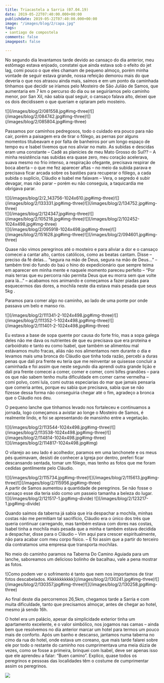 ```yaml
---
title: Triacastela a Sarria (07.04.19)
date: 2019-05-22T07:40:00.000+00:00
publishdate: 2019-05-22T07:40:00.000+00:00
image: "/images/blog/2/capa.jpg"
tags:
- santiago de compostela
comments: false
imagepost: false

---
```

No segundo dia levantamos tarde devido ao cansaço do dia anterior, meu estômago estava enjoado, constatei que ainda estava sob o efeito do jet lag, comi pouco o que eles chamam de pequeno almoço, porém minha vontade de seguir estava grande, nossa refeição demorou mais do que deveria o que nos atrasou ainda mais, saímos e em um ponto da caminhada tínhamos que decidir se iríamos pelo Mosteiro de São Julião de Samos, que aumentaria em 7 km o percurso do dia ou se seguiríamos pelo caminho menor, por San Xil, não sabia qual seguir, o cansaço falava alto, deixei que os dois decidissem o que queriam e optaram pelo mosteiro.
<div>
![](/images/blog/2/081558.jpg#img-three)![](/images/blog/2/084742.jpg#img-three)![](/images/blog/2/085804.jpg#img-three)
</div>

Passamos por caminhos pedregosos, todo o cuidado era pouco para não cair, porém a paisagem era de tirar o fôlego, as pernas por alguns momentos titubeavam e por falta de banheiros por um longo espaço de tempo eu e Isabel tivemos que nos aliviar no mato. As subidas e descidas eram uma constante – Cadê as planícies de meu Mato Grosso do Sul?? – A minha resistência nas subidas era quase zero, meu coração acelerava, suava mesmo no frio intenso, a respiração ofegante, precisava respirar de boca aberta – o que me fez aparecer aftas – no meio da subida parava e precisava ficar arcada sobre os bastões para recuperar o fôlego, a cada subida o suplício, Cláudio e Isabel me falavam – Vera, o segredo é subir devagar, mas não parar – porém eu não conseguia, a taquicardia me obrigava parar.
<div>
![](/images/blog/2/2_143756-1024x610.jpg#img-three)![](/images/blog/2/133331.jpg#img-three)![](/images/blog/2/134752.jpg#img-three)
</div>
<div>
![](/images/blog/2/124347.jpg#img-three)![](/images/blog/2/105218.jpg#img-three)![](/images/blog/2/102452-1024x498.jpg#img-three)
</div>
<div>
![](/images/blog/2/095918-1024x498.jpg#img-three)![](/images/blog/2/151628.jpg#img-three)![](/images/blog/2/094601.jpg#img-three)
</div>

Quase não vimos peregrinos até o mosteiro e para aliviar a dor e o cansaço comecei a cantar alto, cantos católicos, como as beatas cantam. Disse – preciso da fé delas… “segura na mão de Deus, segura na mão de Deus…” – também tirei do fundo do baú o hino do expedicionário que sempre teima em aparecer em minha mente e naquele momento pareceu perfeito – “Por mais terras que eu percorra não permita Deus que eu morra sem que volte para lá…” – acabamos nos animando e começamos a fazer piadas para esquecermos das dores, a mochila neste dia estava mais pesada que seus 5kg .

Paramos para comer algo no caminho, ao lado de uma ponte por onde passava um belo e manso rio.
<div>
![](/images/blog/2/111341-2-1024x498.jpg#img-three)![](/images/blog/2/111352-1-1024x498.jpg#img-three)![](/images/blog/2/111401-2-1024x498.jpg#img-three)
</div>

Eu estava a base de sopa quente por causa do forte frio, mas a sopa galega deles não me dava os nutrientes de que eu precisava que era proteína e carboidrato e tanto eu como Isabel, que também se alimentou mal estávamos muito fracas, aliás não nos alimentamos nem durante o dia e levamos mais uma bronca do Cláudio que tinha toda razão,  percebi a duras penas que dali pra frente eu teria que me reinventar se quisesse concluir a caminhada e foi assim que neste segundo dia aprendi outra grande lição e dali pra frente comecei a comer, comer e comer, comi bifes grandões – para os que não sabem tenho muita dificuldade em comer carne vermelha – comi polvo, comi lula, comi outras especiarias do mar que jamais pensaria que comeria antes, porque eu sabia que precisava,  sabia que se não fizesse dessa forma não conseguiria chegar até o fim, agradeço a bronca que o Cláudio nos deu.

O pequeno lanche que tínhamos levado nos fortaleceu e continuamos a jornada, logo começamos a avistar ao longe o Mosteiro de Samos, é realmente lindo, e foi se apresentando de mansinho entre a vegetação.
<div>
![](/images/blog/2/113544-1024x498.jpg#img-three)![](/images/blog/2/113538-1024x498.jpg#img-three)![](/images/blog/2/114814-1024x498.jpg#img-three)
</div>
![](/images/blog/2/114817-1024x498.jpg#img)

O vilarejo ao seu lado é acolhedor, paramos em uma lanchonete e os meus pés queimavam, desisti de conhecer a Igreja por dentro, preferi ficar descansando sentada, tomar um fôlego, mas tenho as fotos que me foram cedidas gentilmente pelo Cláudio.
<div>
![](/images/blog/2/115734.jpg#img-three)![](/images/blog/2/115613.jpg#img-three)![](/images/blog/2/115956.jpg#img-three)
</div>
A partir de Samos aumentou a quantidade de peregrinos. Se não fosse o cansaço esse dia teria sido como um passeio tamanha a beleza do lugar.
<div>
![](/images/blog/2/121517-1.jpg#img-divide)    ![](/images/blog/2/123217-1.jpg#img-divide)
</div>

Quando saímos da taberna já sabia que iria despachar a mochila, minhas costas não me permitiam tal sacrifício, Cláudio era o único dos três que queria continuar carregando, mas também estava com dores nas costas, Isabel tinha a mochila mais pesada que a minha e também estava decidida a despachar, disse para o Cláudio – Vim aqui para crescer espiritualmente, não para acabar com meu corpo físico. – E foi assim que a partir do terceiro dia contratamos uma empresa que transporta mochilas.

No meio do caminho paramos na Taberna Do Camino Aguiada para um lanche, saboreamos um delicioso bolinho de bacalhau, vale a pena mostrar as fotos.
<div>
![Como podem ver o sofrimento é tanto que nem nos importamos de tirar fotos descabelados. Kkkkkkkkkkk](/images/blog/2/130241.jpg#img-three)![](/images/blog/2/130357.jpg#img-three)![](/images/blog/2/130258.jpg#img-three)
</div>

Ao final deste dia percorremos 26,5km, chegamos tarde a Sarria e com muita dificuldade, tanto que precisamos almoçar, antes de chegar ao hotel, mesmo já sendo 16h.

O hotel era um palácio, apesar da simplicidade exterior tinha um apartamento excelente, e o valor simbólico, nos jogamos nas camas – ainda bem que resolvemos no dia anterior marcar um hotel para termos um pouco mais de conforto. Após um banho e descanso, jantamos numa taberna no cimo da rua do hotel, onde estava um coreano, que mais tarde falarei sobre ele por todo o restante do caminho nos cumprimentava uma meia dúzia de vezes, como se fosse a primeira, brinquei com Isabel, deve ser apenas isso que ele aprendeu a falar: “Buen camino”. Explico, quase todos os peregrinos e pessoas das localidades têm o costume de cumprimentar assim os peregrinos.

![](/images/blog/2/2-WA0042-768x1024.jpg#img)